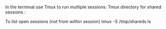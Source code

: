 
In the terminal use Tmux to run multiple sessions:
      Tmux directory for shared sessions :
      

To list open sessions (not from within session)
tmux -S /tmp/shareds ls


